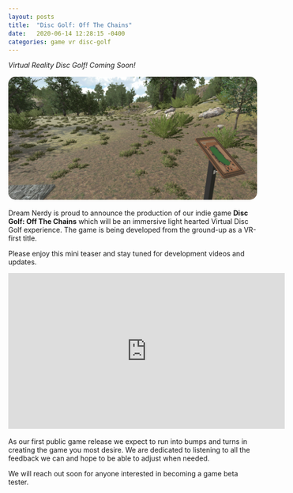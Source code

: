 ```yaml
---
layout: posts
title:  "Disc Golf: Off The Chains"
date:   2020-06-14 12:28:15 -0400
categories: game vr disc-golf
---
```


*Virtual Reality Disc Golf! Coming Soon!*
<img src="/images/imageExample2.gif" style="margin-top: 15px; margin-bottom: 15px; border-radius: 15px;">
Dream Nerdy is proud to announce the production of our indie game **Disc Golf: Off The Chains** which will be an immersive light hearted Virtual Disc Golf experience. The game is being developed from the ground-up as a VR-first title.

Please enjoy this mini teaser and stay tuned for development videos and updates. 
<iframe width="560" height="315" src="https://www.youtube-nocookie.com/embed/uIUt4YEVWak" frameborder="0" allow="accelerometer; autoplay; encrypted-media; gyroscope; picture-in-picture" allowfullscreen></iframe>

As our first public game release we expect to run into bumps and turns in creating the game you most desire. We are dedicated to listening to all the feedback we can and hope to be able to adjust when needed.

We will reach out soon for anyone interested in becoming a game beta tester. 

